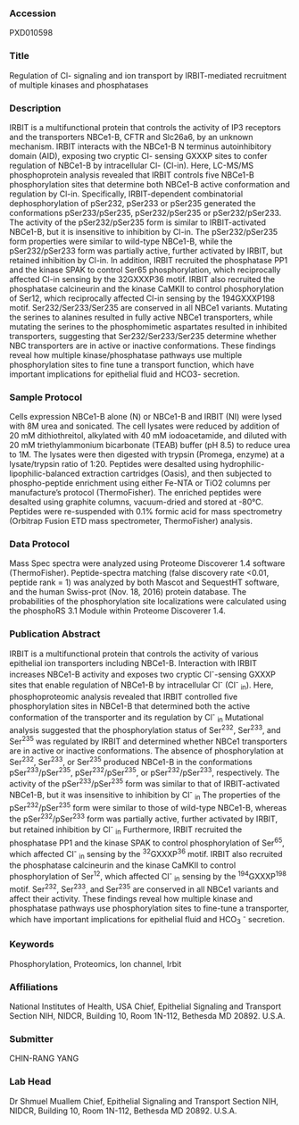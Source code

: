 ### Accession
PXD010598

### Title
Regulation of Cl- signaling and ion transport by IRBIT-mediated recruitment of multiple kinases and phosphatases

### Description
IRBIT is a multifunctional protein that controls the activity of IP3 receptors and the transporters NBCe1-B, CFTR and Slc26a6, by an unknown mechanism. IRBIT interacts with the NBCe1-B N terminus autoinhibitory domain (AID), exposing two cryptic Cl- sensing GXXXP sites to confer regulation of NBCe1-B by intracellular Cl- (Cl-in). Here, LC-MS/MS phosphoprotein analysis revealed that IRBIT controls five NBCe1-B phosphorylation sites that determine both NBCe1-B active conformation and regulation by Cl-in. Specifically, IRBIT-dependent combinatorial dephosphorylation of pSer232, pSer233 or pSer235 generated the conformations pSer233/pSer235, pSer232/pSer235 or pSer232/pSer233. The activity of the pSer232/pSer235 form is similar to IRBIT-activated NBCe1-B, but it is insensitive to inhibition by Cl-in. The pSer232/pSer235 form properties were similar to wild-type NBCe1-B, while the pSer232/pSer233 form was partially active, further activated by IRBIT, but retained inhibition by Cl-in. In addition, IRBIT recruited the phosphatase PP1 and the kinase SPAK to control Ser65 phosphorylation, which reciprocally affected Cl-in sensing by the 32GXXXP36 motif. IRBIT also recruited the phosphatase calcineurin and the kinase CaMKII to control phosphorylation of Ser12, which reciprocally affected Cl-in sensing by the 194GXXXP198 motif. Ser232/Ser233/Ser235 are conserved in all NBCe1 variants. Mutating the serines to alanines resulted in fully active NBCe1 transporters, while mutating the serines to the phosphomimetic aspartates resulted in inhibited transporters, suggesting that Ser232/Ser233/Ser235 determine whether NBC transporters are in active or inactive conformations. These findings reveal how multiple kinase/phosphatase pathways use multiple phosphorylation sites to fine tune a transport function, which have important implications for epithelial fluid and HCO3- secretion.

### Sample Protocol
Cells expression NBCe1-B alone (N) or NBCe1-B and IRBIT (NI) were lysed with 8M urea and sonicated. The cell lysates were reduced by addition of 20 mM dithiothreitol, alkylated with 40 mM iodoacetamide, and diluted with 20 mM triethylammonium bicarbonate (TEAB) buffer (pH 8.5) to reduce urea to 1M. The lysates were then digested with trypsin (Promega, enzyme) at a lysate/trypsin ratio of 1:20. Peptides were desalted using hydrophilic-lipophilic-balanced extraction cartridges (Oasis), and then subjected to phospho-peptide enrichment using either Fe-NTA or TiO2 columns per manufacture’s protocol (ThermoFisher). The enriched peptides were desalted using graphite columns, vacuum-dried and stored at -80°C. Peptides were re-suspended with 0.1% formic acid for mass spectrometry (Orbitrap Fusion ETD mass spectrometer, ThermoFisher) analysis.

### Data Protocol
Mass Spec spectra were analyzed using Proteome Discoverer 1.4 software (ThermoFisher). Peptide-spectra matching (false discovery rate <0.01, peptide rank = 1) was analyzed by both Mascot and SequestHT software, and the human Swiss-prot (Nov. 18, 2016) protein database. The probabilities of the phosphorylation site localizations were calculated using the phosphoRS 3.1 Module within Proteome Discoverer 1.4.

### Publication Abstract
IRBIT is a multifunctional protein that controls the activity of various epithelial ion transporters including NBCe1-B. Interaction with IRBIT increases NBCe1-B activity and exposes two cryptic Cl<sup>-</sup>-sensing GXXXP sites that enable regulation of NBCe1-B by intracellular Cl<sup>-</sup> (Cl<sup>-</sup> <sub>in</sub>). Here, phosphoproteomic analysis revealed that IRBIT controlled five phosphorylation sites in NBCe1-B that determined both the active conformation of the transporter and its regulation by Cl<sup>-</sup> <sub>in</sub> Mutational analysis suggested that the phosphorylation status of Ser<sup>232</sup>, Ser<sup>233</sup>, and Ser<sup>235</sup> was regulated by IRBIT and determined whether NBCe1 transporters are in active or inactive conformations. The absence of phosphorylation at Ser<sup>232</sup>, Ser<sup>233</sup>, or Ser<sup>235</sup> produced NBCe1-B in the conformations pSer<sup>233</sup>/pSer<sup>235</sup>, pSer<sup>232</sup>/pSer<sup>235</sup>, or pSer<sup>232</sup>/pSer<sup>233</sup>, respectively. The activity of the pSer<sup>233</sup>/pSer<sup>235</sup> form was similar to that of IRBIT-activated NBCe1-B, but it was insensitive to inhibition by Cl<sup>-</sup> <sub>in</sub> The properties of the pSer<sup>232</sup>/pSer<sup>235</sup> form were similar to those of wild-type NBCe1-B, whereas the pSer<sup>232</sup>/pSer<sup>233</sup> form was partially active, further activated by IRBIT, but retained inhibition by Cl<sup>-</sup> <sub>in</sub> Furthermore, IRBIT recruited the phosphatase PP1 and the kinase SPAK to control phosphorylation of Ser<sup>65</sup>, which affected Cl<sup>-</sup> <sub>in</sub> sensing by the <sup>32</sup>GXXXP<sup>36</sup> motif. IRBIT also recruited the phosphatase calcineurin and the kinase CaMKII to control phosphorylation of Ser<sup>12</sup>, which affected Cl<sup>-</sup> <sub>in</sub> sensing by the <sup>194</sup>GXXXP<sup>198</sup> motif. Ser<sup>232</sup>, Ser<sup>233</sup>, and Ser<sup>235</sup> are conserved in all NBCe1 variants and affect their activity. These findings reveal how multiple kinase and phosphatase pathways use phosphorylation sites to fine-tune a transporter, which have important implications for epithelial fluid and HCO<sub>3</sub> <sup>-</sup> secretion.

### Keywords
Phosphorylation, Proteomics, Ion channel, Irbit

### Affiliations
National Institutes of Health, USA
Chief, Epithelial Signaling and Transport Section  NIH, NIDCR, Building 10, Room 1N-112,  Bethesda MD 20892. U.S.A.

### Submitter
CHIN-RANG YANG

### Lab Head
Dr Shmuel Muallem
Chief, Epithelial Signaling and Transport Section  NIH, NIDCR, Building 10, Room 1N-112,  Bethesda MD 20892. U.S.A.


